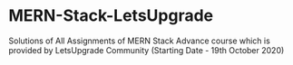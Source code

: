 # MERN-Stack-LetsUpgrade
Solutions of All Assignments of MERN Stack Advance course which is provided by LetsUpgrade Community (Starting Date - 19th October 2020)
